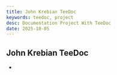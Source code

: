 ```yaml
---
title: John Krebian TeeDoc
keywords: teedoc, project
desc: Documentation Project With TeeDoc
date: 2025-10-05
---
```


## John Krebian TeeDoc

- 
